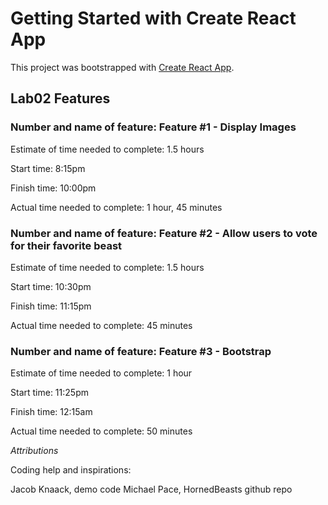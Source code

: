 # Getting Started with Create React App

This project was bootstrapped with [Create React App](https://github.com/facebook/create-react-app).

## Lab02 Features

### Number and name of feature: Feature #1 - Display Images

Estimate of time needed to complete: 1.5 hours

Start time: 8:15pm

Finish time: 10:00pm

Actual time needed to complete: 1 hour, 45 minutes

### Number and name of feature: Feature #2 - Allow users to vote for their favorite beast

Estimate of time needed to complete: 1.5 hours

Start time: 10:30pm

Finish time: 11:15pm

Actual time needed to complete: 45 minutes

### Number and name of feature: Feature #3 - Bootstrap

Estimate of time needed to complete: 1 hour

Start time: 11:25pm

Finish time: 12:15am

Actual time needed to complete: 50 minutes


*Attributions*

Coding help and inspirations:

Jacob Knaack, demo code
Michael Pace, HornedBeasts github repo

